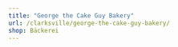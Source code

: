 ```yaml
---
title: "George the Cake Guy Bakery"
url: /clarksville/george-the-cake-guy-bakery/
shop: Bäckerei
---
```

